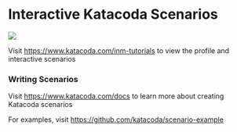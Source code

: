 # Interactive Katacoda Scenarios

[![](http://shields.katacoda.com/katacoda/inm-tutorials/count.svg)](https://www.katacoda.com/inm-tutorials "Get your profile on Katacoda.com")

Visit https://www.katacoda.com/inm-tutorials to view the profile and interactive scenarios

### Writing Scenarios
Visit https://www.katacoda.com/docs to learn more about creating Katacoda scenarios

For examples, visit https://github.com/katacoda/scenario-example

